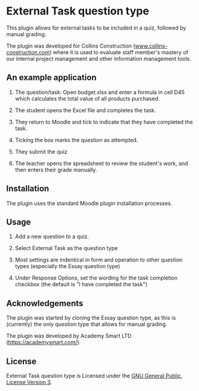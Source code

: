 # External Task question type
This plugin allows for external tasks to be included in a quiz, followed by manual grading.

The plugin was developed for Collins Construction (www.collins-construction.com) where it is used to evaluate staff member's mastery of our internal project management and other information management tools.

## An example application
1. The question/task: Open budget.xlsx and enter a formula in cell D45 which calculates the total value of all products purchased.

2. The student opens the Excel file and completes the task.

3. They return to Moodle and tick to indicate that they have completed the task.

4. Ticking the box marks the question as attempted.

5. They submit the quiz

6. The teacher opens the spreadsheet to review the student's work, and then enters their grade manually.

## Installation

The plugin uses the standard Moodle plugin installation processes.

## Usage

1. Add a new question to a quiz.

2. Select External Task as the question type

3. Most settings are indentical in form and operation to other question types (especially the Essay question type)

4. Under Response Options, set the wording for the task completion checkbox (the default is "I have completed the task")

## Acknowledgements

The plugin was started by cloning the Essay question type, as this is (currently) the only question type that allows for manual grading.

The plugin was developed by Academy Smart LTD (https://academysmart.com/).

## License


External Task question type is Licensed under the [GNU General Public, License Version 3](https://www.gnu.org/licenses/gpl-3.0.en.html).

